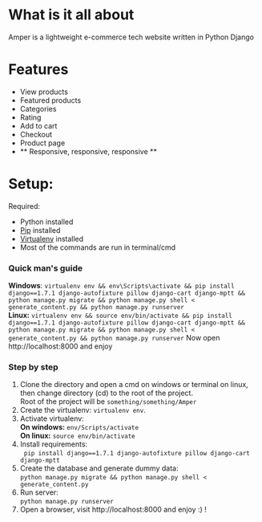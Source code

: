 # What is it all about
Amper is a lightweight e-commerce tech website written in Python Django

# Features

- View products
- Featured products
- Categories
- Rating
- Add to cart
- Checkout
- Product page
- ** Responsive, responsive, responsive **

# Setup:

Required:
* Python installed
* [Pip](https://pip.pypa.io/en/latest/) installed
* [Virtualenv](https://virtualenv.pypa.io/en/latest/) installed
* Most of the commands are run in terminal/cmd

### Quick man's guide
**Windows**: `virtualenv env && env\Scripts\activate && pip install django==1.7.1 django-autofixture pillow django-cart django-mptt && python manage.py migrate && python manage.py shell < generate_content.py && python manage.py runserver`  
**Linux:** `virtualenv env && source env/bin/activate && pip install django==1.7.1 django-autofixture pillow django-cart django-mptt && python manage.py migrate && python manage.py shell < generate_content.py && python manage.py runserver`
Now open http://localhost:8000 and enjoy
### Step by step
1. Clone the directory and open a cmd on windows or terminal on linux, then change directory (cd) to the root of the project.  
Root of the project will be `something/something/Amper`
2. Create the virtualenv: `virtualenv env`.
3. Activate virtualenv:  
**On windows:** `env/Scripts/activate`  
**On linux:** `source env/bin/activate`
4. Install requirements:  
` pip install django==1.7.1 django-autofixture pillow django-cart django-mptt`
5. Create the database and generate dummy data:  
`python manage.py migrate && python manage.py shell < generate_content.py`
6. Run server:  
`python manage.py runserver`
7. Open a browser, visit http://localhost:8000 and enjoy :) !
